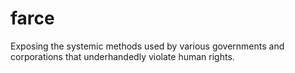 # farce
Exposing the systemic methods used by various governments and corporations that underhandedly violate human rights.
